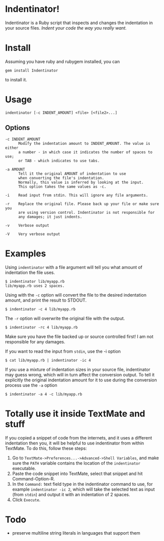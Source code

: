 Indentinator!
=============

Indentinator is a Ruby script that inspects and changes the indentation in
your source files. _Indent your code the way you really want._

Install
=======

Assuming you have ruby and rubygem installed, you can

	gem install Indentinator
	
to install it.

Usage 
=====
  
    indentinator [-c INDENT_AMOUNT] <file> [<file2>...]
  
Options
-------
  
    -c INDENT_AMOUNT
          Modify the indentation amount to INDENT_AMOUNT. The value is either
          a number - in which case it indicates the number of spaces to use; 
          or TAB - which indicates to use tabs.
  
    -a AMOUNT
          Tell it the original AMOUNT of indentation to use 
          when converting the file's indentation. 
          Normally, this value is inferred by looking at the input.
          This option takes the same values as -c.
  
    -i    Read input from stdin. This will ignore any file arguments.
  
    -r    Replace the original file. Please back up your file or make sure you
          are using version control. Indentinator is not responsible for
          any damages; it just indents.
  
    -v    Verbose output

    -V    Very verbose output

Examples
========

Using `indentinator` with a file argument will tell you what amount of indentation the file uses.

	$ indentinator lib/myapp.rb 
	lib/myapp.rb uses 2 spaces.
	
Using with the `-c` option will convert the file to the desired indentation amount, and print the result to STDOUT.

	$ indentinator -c 4 lib/myapp.rb
	
The `-r` option will overwrite the original file with the output.

	$ indentinator -rc 4 lib/myapp.rb
	
Make sure you have the file backed up or source controlled first! I am not
responsible for any damages.

If you want to read the input from `stdin`, use the -i option

	$ cat lib/myapp.rb | indentinator -ic 4
	
If you use a mixture of indentation sizes in your source file, indentinator may guess wrong, which will in turn affect the conversion output. To tell it
explicitly the original indentation amount for it to use during the conversion 
process use the `-a` option

	$ indentinator -a 4 -c lib/myapp.rb
	
Totally use it inside TextMate and stuff
========================================

If you copied a snippet of code from the internets, and it uses a different
indentation then you, it will be helpful to use indentinator from within TextMate. To do this, follow these steps:

1. Go to `TextMate->Preferences...->Advanced->Shell Variables`, and make sure
   the `PATH` variable contains the location of the `indentinator` executable.
2. Paste the code snippet into TextMate, select that snippet and hit Command-Option-R. 
3. In the `Command:` text field type in the indentinator command to use, for
   example `indentinator -ic 2`, which will take the selected text as input
   (from `stdin`) and output it with an indentation of 2 spaces.
4. Click `Execute`.
	
Todo
====

- preserve multiline string literals in languages that support them